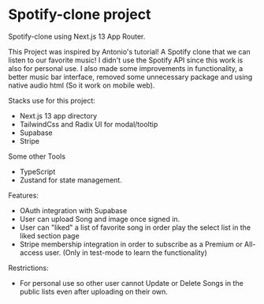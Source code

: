 # Spotify-clone project

Spotify-clone using Next.js 13 App Router.

This Project was inspired by Antonio's tutorial! A Spotify clone that we can listen to our favorite music! I didn't use the Spotify API since this work is also for personal use. I also made some improvements in functionality, a better music bar interface, removed some unnecessary package and using native audio html (So it work on mobile web).

Stacks use for this project:

* Next.js 13 app directory
* TailwindCss and Radix UI for modal/tooltip
* Supabase 
* Stripe

Some other Tools

* TypeScript 
* Zustand for state management.

Features:

* OAuth integration with Supabase 
* User can upload Song and image once signed in.
* User can "liked" a list of favorite song in order play the select list in the liked section page
* Stripe membership integration in order to subscribe as a Premium or All-access user. (Only in test-mode to learn the functionality) 

Restrictions:

* For personal use so other user cannot Update or Delete Songs in the public lists even after uploading on their own.